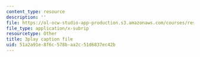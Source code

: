 ```yaml
---
content_type: resource
description: ''
file: https://ol-ocw-studio-app-production.s3.amazonaws.com/courses/res-6-006-video-demonstrations-in-lasers-and-optics-spring-2008/51a2a91e8f6c578baa2c51d6837ec42b_RRi4dv9KgCg.vtt
file_type: application/x-subrip
resourcetype: Other
title: 3play caption file
uid: 51a2a91e-8f6c-578b-aa2c-51d6837ec42b
---
```

